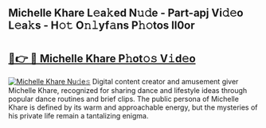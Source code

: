 ## Michelle Khare L𝚎a𝚔ed N𝚞𝚍e - Part-apj Vi𝚍𝚎o L𝚎a𝚔s - H𝚘𝚝 O𝚗𝚕yf𝚊ns P𝚑𝚘tos ll0or

# <h2><a href="http://kf9zp4.oniu.top/?m=Michelle+Khare">🔗👉 🔴 Michelle Khare P𝚑ot𝚘𝚜 V𝚒d𝚎o</a></h2>

[![Michelle Khare Nu𝚍e𝚜](https://i.imgur.com/0qMVB7G.gif)](http://kf9zp4.oniu.top/?m=Michelle+Khare)
Digital content creator and amusement giver Michelle Khare, recognized for sharing dance and lifestyle ideas through popular dance routines and brief clips. The public persona of Michelle Khare is defined by its warm and approachable energy, but the mysteries of his private life remain a tantalizing enigma.  
